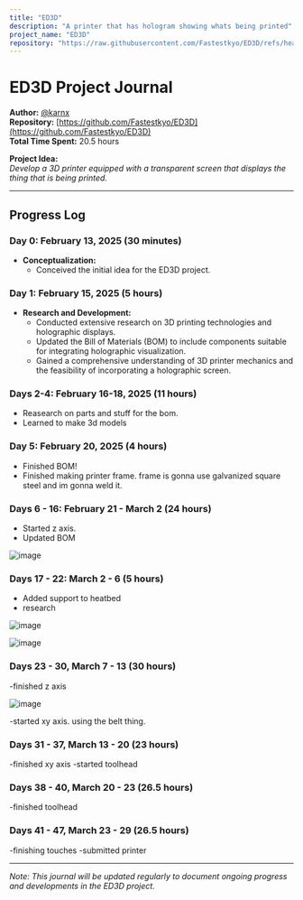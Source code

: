 ```yaml
---
title: "ED3D"
description: "A printer that has hologram showing whats being printed"
project_name: "ED3D"
repository: "https://raw.githubusercontent.com/Fastestkyo/ED3D/refs/heads/main/journal.md"
---
```

# ED3D Project Journal

**Author:** [@karnx](https://github.com/Fastestkyo)  
**Repository:** [https://github.com/Fastestkyo/ED3D](https://github.com/Fastestkyo/ED3D)  
**Total Time Spent:** 20.5 hours

**Project Idea:**  
*Develop a 3D printer equipped with a transparent screen that displays the thing that is being printed.*

---

## Progress Log

### Day 0: February 13, 2025 (30 minutes)
- **Conceptualization:**  
  - Conceived the initial idea for the ED3D project.

### Day 1: February 15, 2025 (5 hours)
- **Research and Development:**  
  - Conducted extensive research on 3D printing technologies and holographic displays.
  - Updated the Bill of Materials (BOM) to include components suitable for integrating holographic visualization.
  - Gained a comprehensive understanding of 3D printer mechanics and the feasibility of incorporating a holographic screen.

### Days 2-4: February 16-18, 2025 (11 hours)
 - Reasearch on parts and stuff for the bom.
 - Learned to make 3d models

### Day 5: February 20, 2025 (4 hours)
-  Finished BOM!
-  Finished making printer frame. frame is gonna use galvanized square steel and im gonna weld it.

### Days 6 - 16: February 21 - March 2 (24 hours)
- Started z axis. 
- Updated BOM
  
![image](https://github.com/user-attachments/assets/536d5975-e3ec-4e65-87a3-0dc43c495e3e)

### Days 17 - 22: March 2 - 6 (5 hours)
- Added support to heatbed
- research
  
![image](https://github.com/user-attachments/assets/a56423a7-f586-4adb-a9e5-d7c679b7e917)

![image](https://github.com/user-attachments/assets/52c3d090-2eeb-432f-a230-d23d1db38c38)


### Days 23 - 30, March 7 - 13 (30 hours)
-finished z axis

![image](https://github.com/user-attachments/assets/32ac731c-7475-4b3c-b002-14f731b863bc)

-started xy axis. using the belt thing. 

### Days 31 - 37, March 13 - 20 (23 hours)
-finished xy axis
-started toolhead

### Days 38 - 40, March 20 - 23 (26.5 hours)
-finished toolhead

### Days 41 - 47, March 23 - 29 (26.5 hours)
-finishing touches
-submitted printer

---


*Note: This journal will be updated regularly to document ongoing progress and developments in the ED3D project.*
